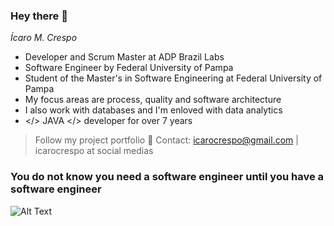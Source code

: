 ### Hey there 👋
_Ícaro M. Crespo_

- Developer and Scrum Master at ADP Brazil Labs
- Software Engineer by Federal University of Pampa
- Student of the Master's in Software Engineering at Federal University of Pampa
- My focus areas are process, quality and software architecture
- I also work with databases and I'm enloved with data analytics 
- </> JAVA </> developer for over 7 years
<!-- Procuro oportunidades para crescer no meio dos tópicos citados acima-->

> Follow my project portfolio 💬
> Contact: icarocrespo@gmail.com | icarocrespo at social medias

### You do not know you need a software engineer until you have a software engineer


![Alt Text](https://media.giphy.com/media/4CP58gxwbBy2Q/giphy.gif)
<!--
**icarocrespo/icarocrespo** is a ✨ _special_ ✨ repository because its `README.md` (this file) appears on your GitHub profile.

Here are some ideas to get you started:

- 🔭 I’m currently working on ...
- 🌱 I’m currently learning ...
- 👯 I’m looking to collaborate on ...
- 🤔 I’m looking for help with ...
- 💬 Ask me about ...
- 📫 How to reach me: ...
- 😄 Pronouns: ...
- ⚡ Fun fact: ...
-->
